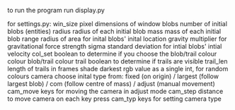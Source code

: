 to run the program run display.py

for settings.py:
  win_size    pixel dimensions of window
  blobs       number of initial blobs (entities)
  radius      radius of each initial blob
  mass        mass of each initial blob
  range       radius of area for inital blobs' inital location
  gravity     multiplier for gravitational force strength
  sigma       standard deviation for intial blobs' intial velocity
  col_set     boolean to determine if you choose the blob/trail colour
  colour      blob/trail colour
  trail       boolean to determine if trails are visible
  trail_len   length of trails in frames
  shade       darkest rgb value as a single int, for random colours
  camera      choose inital type from: fixed (on origin) / largest (follow largest blob) / com (follow centre of mass) / adjust (manual movement)
  cam_move    keys for moving the camera in adjust mode
  cam_step    distance to move camera on each key press
  cam_typ     keys for setting camera type
